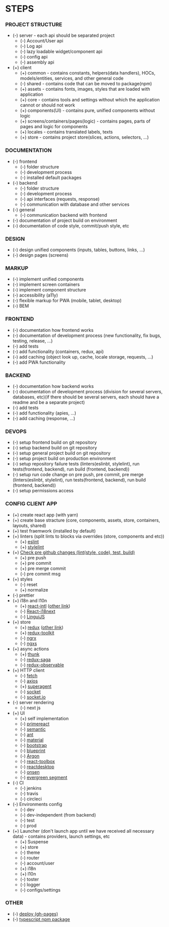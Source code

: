 # STEPS
### **PROJECT STRUCTURE**
* (-) server - each api should be separated project
  * (-) Account/User api
  * (-) Log api
  * (-) lazy loadable widget/component api
  * (-) config api
  * (-) assembly api 
* (+) client
	* (+) common - contains constants, helpers(data handlers), HOCs, models/entities, services, and other general code
	* (-) shared - contains code that can be moved to package(npm)
	* (+) assets - contains fonts, images, styles that are loaded with application
	* (+) core - contains tools and settings without which the application cannot or should not work
	* (+) components(UI) - contains pure, unified components without logic
	* (+) screens/containers/pages(logic) - contains pages, parts of pages and logic for components
	* (+) locales - contains translated labels, texts
	* (+) store - contains project store(slices, actions, selectors, ...)


### **DOCUMENTATION**
* (-) frontend
	* (-) folder structure
	* (-) development process
	* (-) installed default packages
* (-) backend
	* (-) folder structure
	* (-) development process
	* (-) api interfaces (requests, response)
	* (-) communication with database and other services
* (-) general
	* (-) communication backend with frontend
* (-) documentation of project build on environment
* (-) documentation of code style, commit/push style, etc

### **DESIGN**
* (-) design unified components (inputs, tables, buttons, links, ...)
* (-) design pages (screens)

### **MARKUP**
* (-) implement unified components
* (-) implement screen containers
* (-) implement component structure
* (-) accessibility (a11y)
* (-) flexible markup for PWA (mobile, tablet, desktop)
* (-) BEM

### **FRONTEND**
* (-) documentation how frontend works
* (-) documentation of development process (new functionality, fix bugs, testing, release, ...)
* (-) add tests
* (-) add functionality (containers, redux, api)
* (-) add caching (object look up, cache, locale storage, requests, ...)
* (-) add PWA functionality

### **BACKEND**
* (-) documentation how backend works
* (-) documentation of development process (division for several servers, databases, etc)(if there should be several servers, each should have a readme and be a separate project)
* (-) add tests
* (-) add functionality (apies, ...)
* (-) add caching (response, ...)

### **DEVOPS**
* (-) setup frontend build on git repository
* (-) setup backend build on git repository
* (-) setup general project build on git repository
* (-) setup project build on production environment
* (-) setup repository failure tests (linters(eslinbt, stylelint), run tests(frontend, backend), run build (frontend, backend))
* (-) setup run code change on pre push, pre commit, pre merge (linters(eslinbt, stylelint), run tests(frontend, backend), run build (frontend, backend))
* (-) setup permissions access

### **CONFIG CLIENT APP**
* (+) create react app (with yarn)
* (+) create base stracture (core, components, assets, store, containers, layouts, shared)
* (+) test fraemwork (installed by default)
* (+) linters (split lints to blocks via overrides (store, components and etc))
	* (+) [eslint](https://habr.com/ru/company/dododev/blog/473648/)
	* (+) [stylelint](https://bzvyagintsev.ru/blog/stylelint/)
* (+) [Check pre github changes (lint(style, code), test, build)](https://www.npmjs.com/package/husky)
	* (+) pre push
	* (+) pre commit
	* (+) pre merge commit
	* (-) pre commit msg
* (+) styles
	* (-) reset
	* (+) normalize
* (-) prettier
* (+) i18n and l10n
	* (+) [react-intl](https://www.codeandweb.com/babeledit/tutorials/how-to-translate-your-react-app-with-react-intl) ([other link](https://formatjs.io/docs/guides/testing/#react-testing-library))
	* (-) [React-i18next](https://react.i18next.com/latest/migrating-v9-to-v10)
	* (-) [LinguiJS](https://lingui.js.org/)
* (+) store
	* (+) [redux](https://www.freecodecamp.org/news/how-to-use-redux-in-your-react-typescript-app/ ) ([other link](https://medium.com/@samueldinesh/setting-up-redux-devtools-a-simple-guide-3b386a6254fa))
	* (+) [redux-toolkit](https://redux-toolkit.js.org/api/createSlice)
	* (-) [ngrx](https://ngrx.io/guide/store)
	* (-) [ngxs](https://www.ngxs.io/)
* (+) async actions
	* (+) [thunk](https://www.freecodecamp.org/news/how-to-use-redux-in-your-react-typescript-app/)
	* (-) [redux-saga](https://redux-saga.js.org/)
	* (-) [redux-observable](https://redux-observable.js.org/)
* (+) HTTP client
	* (-) [fetch](https://developer.mozilla.org/ru/docs/Web/API/Fetch_API/Using_Fetch)
	* (-) [axios](https://www.npmjs.com/package/axios)
	* (+) [superagent](https://visionmedia.github.io/superagent/#authentication)
	* (-) [socket](https://learn.javascript.ru/websockets)
	* (-) [socket.io](https://socket.io/get-started/chat/)
* (-) server rendering
	* (-) next js
* (+) UI
	* (+) self implementation
	* (-) [primereact](https://primefaces.org/primereact/showcase/#/)
	* (-) [semantic](https://react.semantic-ui.com/)
	* (-) [ant](https://ant.design/components/overview/)
	* (-) [material](https://material-ui.com/)
	* (-) [bootstrap](https://react-bootstrap.github.io/)
	* (-) [blueprint](https://blueprintjs.com/docs/)
	* (-) [Argon](https://www.creative-tim.com/product/argon-design-system-react?ref=adsr-landing-page&_ga=2.253049357.561374474.1612102448-509450229.1612102448)
	* (-) [react-toolbox](http://react-toolbox.io/#/components)
	* (-) [reactdesktop](http://reactdesktop.js.org/)
	* (-) [onsen](https://onsen.io/v2/guide/#getting-started)
	* (-) [evergreen segment](https://evergreen.segment.com/components)
* (-) CI
	* (-) jenkins
	* (-) travis
	* (-) circleci
* (-) Environments config
	* (-) dev
	* (-) dev-independent (from backend)
	* (-) test
	* (-) prod
* (+) Launcher (don't launch app until we have received all necessary data) - contains providers, launch settings, etc
	* (+) Suspense
	* (+) store
	* (-) theme
	* (-) router
	* (-) account/user
	* (+) i18n
	* (+) l10n
	* (-) toster
	* (-) logger
	* (-) configs/settings


### **OTHER**
* (-) [deploy (gh-pages)](https://slashgear.github.io/how-to-deploy-on-github-pages-with-travis-ci/)
* (-) [typescript npm package](https://codeburst.io/https-chidume-nnamdi-com-npm-module-in-typescript-12b3b22f0724)
      

